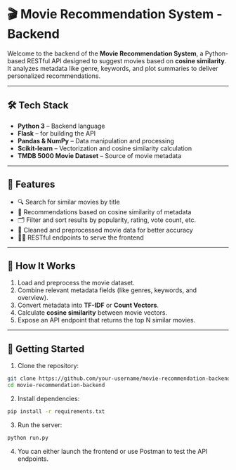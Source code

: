 # 🎬 Movie Recommendation System - Backend

Welcome to the backend of the **Movie Recommendation System**, a Python-based RESTful API designed to suggest movies based on **cosine similarity**. It analyzes metadata like genre, keywords, and plot summaries to deliver personalized recommendations.

---

## 🛠️ Tech Stack

- **Python 3** – Backend language  
- **Flask** – for building the API  
- **Pandas & NumPy** – Data manipulation and processing  
- **Scikit-learn** – Vectorization and cosine similarity calculation  
- **TMDB 5000 Movie Dataset** – Source of movie metadata  

---

## 📌 Features

- 🔍 Search for similar movies by title
- 🧠 Recommendations based on cosine similarity of metadata
- 🗂️ Filter and sort results by popularity, rating, vote count, etc.
- 🧾 Cleaned and preprocessed movie data for better accuracy
- 🧑‍💻 RESTful endpoints to serve the frontend

---

## 🔄 How It Works

1. Load and preprocess the movie dataset.
2. Combine relevant metadata fields (like genres, keywords, and overview).
3. Convert metadata into **TF-IDF** or **Count Vectors**.
4. Calculate **cosine similarity** between movie vectors.
5. Expose an API endpoint that returns the top N similar movies.

---
## 🚀 Getting Started
1. Clone the repository:
```bash
git clone https://github.com/your-username/movie-recommendation-backend.git
cd movie-recommendation-backend
```
2. Install dependencies:
```bash
pip install -r requirements.txt
```
3. Run the server:
```bash
python run.py
```
4. You can either launch the frontend or use Postman to test the API endpoints.
